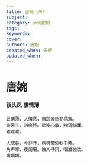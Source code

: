 ```yaml
---
title: 唐婉（宋）
subject: 
category: 诗词歌赋
tags: 
keywords: 
cover: 
authors: 唐婉
created_when: 宋朝
updated_when: 
---
```


# 唐婉

#### 钗头凤·世情薄

```
世情薄，人情恶，雨送黄昏花易落。
晓风干，泪痕残。欲笺心事，独语斜阑。
难难难。

人成各，今非昨，病魂常似秋千索。
角声寒，夜阑珊。怕人寻问，咽泪装欢。
瞒瞒瞒。
```

